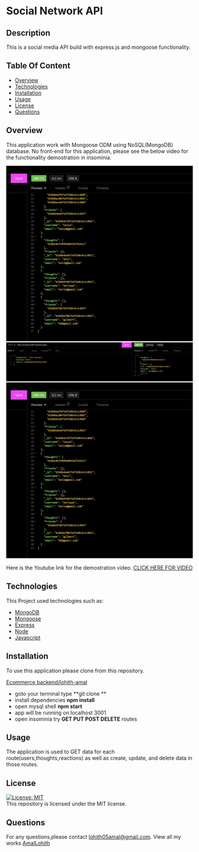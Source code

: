 # Social Network API
## Description
This is a social media API build with express.js and mongoose functionality.

## Table Of Content
* [Overview](#overview)
* [Technologies](#technologies)
* [Installation](#installation)
* [Usage](#usage)
* [License](#license)
* [Questions](#questions)

## Overview

This application work with Mongoose ODM using NoSQL(MongoDB) database. No front-end for this application, please see the below video for the functionality demostration in insominia.

![](images/userAPI.JPG)
![](images/thoughtAPI.JPG)
![](images/userAPI.JPG)

Here is the Youtube link for the demostration video.
[CLICK HERE FOR VIDEO](https://youtu.be/vZzopyHRS-w)


## Technologies
This Project used technologies such as:
* [MongoDB ](https://www.mongodb.com/cloud/atlas/lp/try2?utm_content=rlsavisitor&utm_source=google&utm_campaign=gs_americas_uscan_search_core_brand_atlas_desktop_rlsa&utm_term=mongo%20db&utm_medium=cpc_paid_search&utm_ad=e&utm_ad_campaign_id=14291004479&gclid=Cj0KCQjwiNSLBhCPARIsAKNS4_fUniAmR-kPRKB56aHqWpxA--_Zame4g5-LK59C0Bp2dpgv2nJA5TsaArJrEALw_wcB)
* [Mongoose](https://mongoosejs.com/docs/)
* [Express](https://expressjs.com/)
* [Node](https://nodejs.org/en/)
* [Javascript](https://www.javascript.com/)


## Installation

To use this application please clone from this repository.

[Ecommerce backend/lohith-amal](https://github.com/LohithAmal/SM-API)

* goto your terminal type **git clone **
* install dependencies **npm install**
* open mysql shell **npm start**
* app will be running on localhost 3001
* open insominia try **GET PUT POST DELETE** routes

## Usage
The application is used to GET data for each route(users,thoughts,reactions) as well as create, update, and delete data in those routes.

## License
[![License: MIT](https://img.shields.io/badge/License-MIT-yellow.svg)](https://opensource.org/licenses/MIT)
<br>
This repository is licensed under the MIT license.

## Questions
For any questions,please contact [lohith05amal@gmail.com](mailto:lohith05amal@gmail.com). View all my works [AmalLohith](https://github.com/LohithAmal) 
